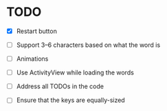 #  TODO

- [x] Restart button
- [ ] Support 3–6 characters based on what the word is
- [ ] Animations
- [ ] Use ActivityView while loading the words
- [ ] Address all TODOs in the code
- [ ] Ensure that the keys are equally-sized

